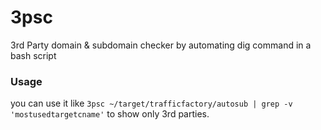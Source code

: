 # 3psc
3rd Party domain &amp; subdomain checker by automating dig command in a bash script
### Usage
you can use it like `3psc ~/target/trafficfactory/autosub | grep -v 'mostusedtargetcname'` to show only 3rd parties.
